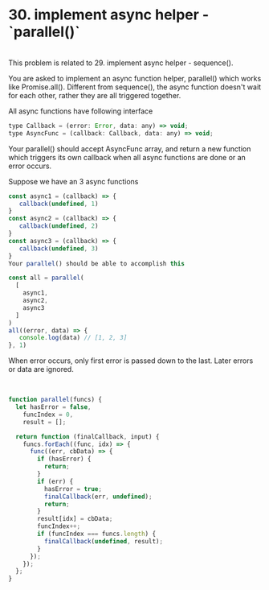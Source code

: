 <h1>30. implement async helper - `parallel()`
</h1>

<br/>
This problem is related to 29. implement async helper - sequence().

You are asked to implement an async function helper, parallel() which works like Promise.all(). Different from sequence(), the async function doesn't wait for each other, rather they are all triggered together.

All async functions have following interface

```js
type Callback = (error: Error, data: any) => void;
type AsyncFunc = (callback: Callback, data: any) => void;
```

Your parallel() should accept AsyncFunc array, and return a new function which triggers its own callback when all async functions are done or an error occurs.

Suppose we have an 3 async functions

```js
const async1 = (callback) => {
   callback(undefined, 1)
}
const async2 = (callback) => {
   callback(undefined, 2)
}
const async3 = (callback) => {
   callback(undefined, 3)
}
Your parallel() should be able to accomplish this

const all = parallel(
  [
    async1,
    async2,
    async3
  ]
)
all((error, data) => {
   console.log(data) // [1, 2, 3]
}, 1)

```

When error occurs, only first error is passed down to the last. Later errors or data are ignored.

<br/>

```javascript
function parallel(funcs) {
  let hasError = false,
    funcIndex = 0,
    result = [];

  return function (finalCallback, input) {
    funcs.forEach((func, idx) => {
      func((err, cbData) => {
        if (hasError) {
          return;
        }
        if (err) {
          hasError = true;
          finalCallback(err, undefined);
          return;
        }
        result[idx] = cbData;
        funcIndex++;
        if (funcIndex === funcs.length) {
          finalCallback(undefined, result);
        }
      });
    });
  };
}
```

```

```
